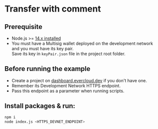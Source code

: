 # Transfer with comment

## Prerequisite

-   Node.js >= [14.x installed](https://nodejs.org)
-   You must have a Multisig wallet deployed on the development network and you must have its key pair.\
    Save its key in `keyPair.json` file in the project root folder. 

## Before running the example

-   Create a project on [dashboard.evercloud.dev](https://dashboard.evercloud.dev/projects) if you don't have one.
-   Remember its Development Network HTTPS endpoint.
-   Pass this endpoint as a parameter when running scripts.


## Install packages & run:
```sh
npm i
node index.js <HTTPS_DEVNET_ENDPOINT>
```


